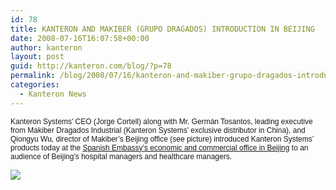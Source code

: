 ```yaml
---
id: 78
title: KANTERON AND MAKIBER (GRUPO DRAGADOS) INTRODUCTION IN BEIJING
date: 2008-07-16T16:07:58+00:00
author: kanteron
layout: post
guid: http://kanteron.com/blog/?p=78
permalink: /blog/2008/07/16/kanteron-and-makiber-grupo-dragados-introduction-in-beijing/
categories:
  - Kanteron News
---
```

<p style="font: normal normal normal 12px/normal Helvetica;margin: 0px">
  Kanteron Systems’ CEO (Jorge Cortell) along with Mr. Germán Tosantos, leading executive from Makiber Dragados Industrial (Kanteron Systems’ exclusive distributor in China), and Qiongyu Wu, director of Makiber’s Beijing office (see picture) introduced Kanteron Systems’ products today at the <a href="http://www.oficinascomerciales.es/icex/cda/controller/pageOfecomes/0,5310,5280449_5296002_5299137_4081185_CN_0_66,00.html">Spanish Embassy’s economic and commercial office in Beijing</a> to an audience of Beijing’s hospital managers and healthcare managers.
</p>

<p style="font: normal normal normal 12px/normal Helvetica;margin: 0px">
  &nbsp;
</p>

<p style="font: normal normal normal 12px/normal Helvetica;margin: 0px">
  <span style="font-family: Times, 'Times New Roman', Times, serif;font-size: medium" class="Apple-style-span"><img src="http://farm4.static.flickr.com/3285/2679378521_d8a91a107e_m.jpg" /></span>
</p>
